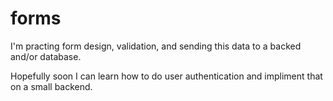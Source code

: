 # forms

I'm practing form design, validation, and sending this data to a backed and/or database.

Hopefully soon I can learn how to do user authentication and impliment that on a small backend.
